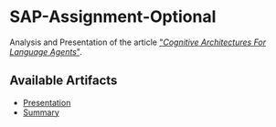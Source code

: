 # SAP-Assignment-Optional

Analysis and Presentation of the article ["*Cognitive Architectures For Language Agents*"](https://arxiv.org/abs/2309.02427).

## Available Artifacts

- [Presentation](https://s-furi.github.io/SAP-Assignment-Optional/)
- [Summary](https://github.com/S-furi/SAP-Assignment-Optional/releases/latest)
